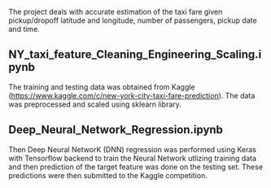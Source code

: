 The project deals with accurate estimation of the taxi fare given pickup/dropoff latitude and longitude, number of passengers, pickup date and time.

## NY_taxi_feature_Cleaning_Engineering_Scaling.ipynb

The training and testing data was obtained from Kaggle (https://www.kaggle.com/c/new-york-city-taxi-fare-prediction). The data was preprocessed and scaled using sklearn library. 

## Deep_Neural_Network_Regression.ipynb

Then Deep Neural NetworK (DNN) regression was performed using Keras with Tensorflow backend to train the Neural Network utlizing training data and then prediction of the target feature was done on the testing set. These predictions were then submitted to the Kaggle competition.

